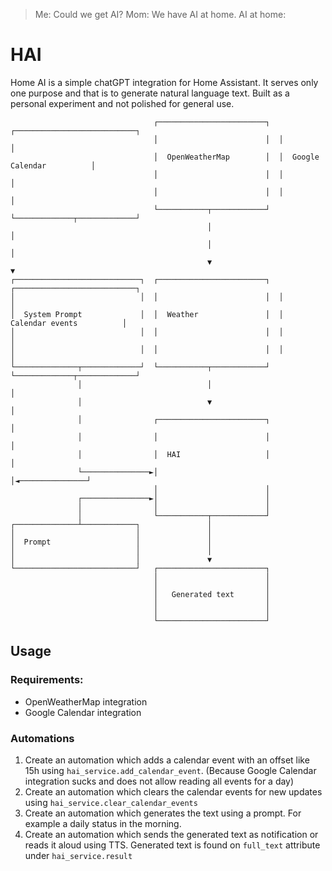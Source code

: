 > Me: Could we get AI?
> Mom: We have AI at home.
> AI at home:

# HAI

Home AI is a simple chatGPT integration for Home Assistant. It serves only one purpose and that is to generate natural language text. Built as a personal experiment and not polished for general use.

```
                                ┌────────────────────────┐  ┌───────────────────────────┐
                                │                        │  │                           │
                                │  OpenWeatherMap        │  │  Google Calendar          │
                                │                        │  │                           │
                                │                        │  │                           │
                                └───────────┬────────────┘  └─────────────┬─────────────┘
                                            │                             │
                                            │                             │
                                            ▼                             ▼
┌────────────────────────────┐  ┌────────────────────────┐  ┌───────────────────────────┐
│                            │  │                        │  │                           │
│  System Prompt             │  │  Weather               │  │  Calendar events          │
│                            │  │                        │  │                           │
│                            │  │                        │  │                           │
└──────────────┬─────────────┘  └───────────┬────────────┘  └─────────────┬─────────────┘
               │                            │                             │
               │                            ▼                             │
               │                ┌────────────────────────┐                │
               │                │                        │                │
               │                │  HAI                   │                │
               └───────────────►│                        │◄───────────────┘
                                │                        │
               ┌───────────────►│                        │
               │                │                        │
               │                └───────────┬────────────┘
┌──────────────┴────────────┐               │
│                           │               │
│  Prompt                   │               │
│                           │               │
│                           │               ▼
└───────────────────────────┘   ┌────────────────────────┐
                                │                        │
                                │                        │
                                │   Generated text       │
                                │                        │
                                │                        │
                                └────────────────────────┘
```

## Usage

### Requirements:

* OpenWeatherMap integration
* Google Calendar integration

### Automations

1. Create an automation which adds a calendar event with an offset like 15h using `hai_service.add_calendar_event`. (Because Google Calendar integration sucks and does not allow reading all events for a day)
1. Create an automation which clears the calendar events for new updates using `hai_service.clear_calendar_events`
1. Create an automation which generates the text using a prompt. For example a daily status in the morning.
1. Create an automation which sends the generated text as notification or reads it aloud using TTS. Generated text is found on `full_text` attribute under `hai_service.result`

